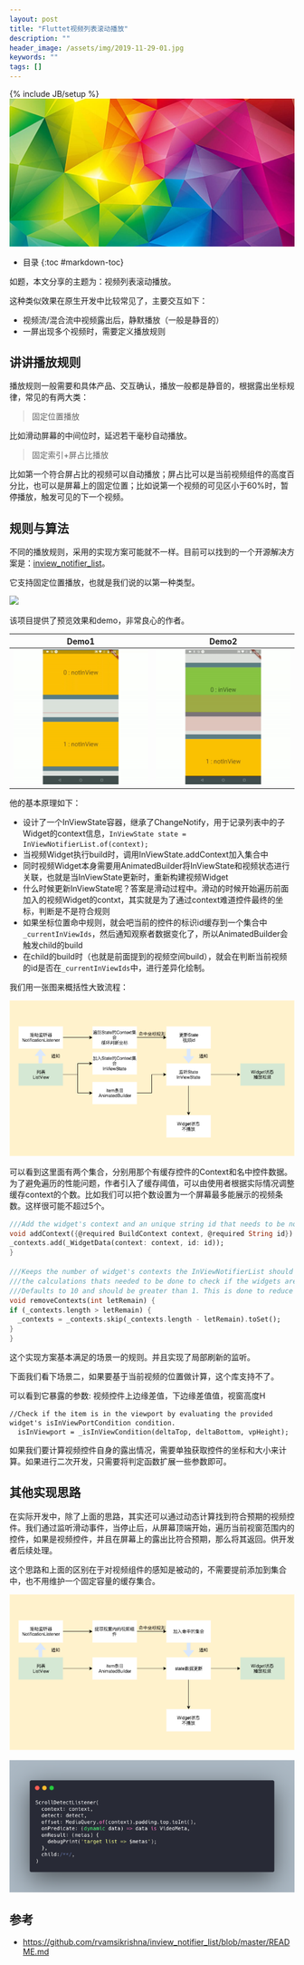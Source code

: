 ```yaml
---
layout: post
title: "Fluttet视频列表滚动播放"
description: ""
header_image: /assets/img/2019-11-29-01.jpg
keywords: ""
tags: []
---
```

{% include JB/setup %}
![img](/assets/img/2019-11-29-01.jpg)
* 目录
{:toc #markdown-toc}

如题，本文分享的主题为：视频列表滚动播放。

这种类似效果在原生开发中比较常见了，主要交互如下：
* 视频流/混合流中视频露出后，静默播放（一般是静音的）
* 一屏出现多个视频时，需要定义播放规则

## 讲讲播放规则
播放规则一般需要和具体产品、交互确认，播放一般都是静音的，根据露出坐标规律，常见的有两大类：

> 固定位置播放

比如滑动屏幕的中间位时，延迟若干毫秒自动播放。

> 固定索引+屏占比播放

比如第一个符合屏占比的视频可以自动播放；屏占比可以是当前视频组件的高度百分比，也可以是屏幕上的固定位置；比如说第一个视频的可见区小于60%时，暂停播放，触发可见的下一个视频。

## 规则与算法
不同的播放规则，采用的实现方案可能就不一样。目前可以找到的一个开源解决方案是：[inview_notifier_list](https://github.com/rvamsikrishna/inview_notifier_list)。

它支持固定位置播放，也就是我们说的以第一种类型。

![](/assets/images/59606620-3c241980-912f-11e9-8c63-3029661c76ac.png)

该项目提供了预览效果和demo，非常良心的作者。

| Demo1 | Demo2 |
| ----- | ----- |
| ![](/assets/images/59602739-2f022d00-9125-11e9-84ef-19a33f8bd782.gif)| ![](/assets/images/59602740-2f022d00-9125-11e9-8ee6-044e44f6048f.gif) |

他的基本原理如下：
* 设计了一个InViewState容器，继承了ChangeNotify，用于记录列表中的子Widget的context信息，`InViewState state = InViewNotifierList.of(context);`
* 当视频Widget执行build时，调用InViewState.addContext加入集合中
* 同时视频Widget本身需要用AnimatedBuilder将InViewState和视频状态进行关联，也就是当InViewState更新时，重新构建视频Widget
* 什么时候更新InViewState呢？答案是滑动过程中。滑动的时候开始遍历前面加入的视频Widget的contxt，其实就是为了通过context难道控件最终的坐标，判断是不是符合规则
* 如果坐标位置命中规则，就会吧当前的控件的标识id缓存到一个集合中`_currentInViewIds`，然后通知观察者数据变化了，所以AnimatedBuilder会触发child的build
* 在child的build时（也就是前面提到的视频空间build），就会在判断当前视频的id是否在`_currentInViewIds`中，进行差异化绘制。

我们用一张图来概括性大致流程：

![](/assets/images/inview-flow.png)

可以看到这里面有两个集合，分别用那个有缓存控件的Context和名中控件数据。为了避免遍历的性能问题，作者引入了缓存阈值，可以由使用者根据实际情况调整缓存context的个数。比如我们可以把个数设置为一个屏幕最多能展示的视频条数。这样很可能不超过5个。

```dart
///Add the widget's context and an unique string id that needs to be notified.
void addContext({@required BuildContext context, @required String id}) {
_contexts.add(_WidgetData(context: context, id: id));
}

///Keeps the number of widget's contexts the InViewNotifierList should stored/cached for
///the calculations thats needed to be done to check if the widgets are inView or not.
///Defaults to 10 and should be greater than 1. This is done to reduce the number of calculations being performed.
void removeContexts(int letRemain) {
if (_contexts.length > letRemain) {
  _contexts = _contexts.skip(_contexts.length - letRemain).toSet();
}
}
```

这个实现方案基本满足的场景一的规则。并且实现了局部刷新的监听。

下面我们看下场景二，如果要基于当前视频的位置做计算，这个库支持不了。

可以看到它暴露的参数: 视频控件上边缘差值，下边缘差值值，视窗高度H
```
//Check if the item is in the viewport by evaluating the provided widget's isInViewPortCondition condition.
  isInViewport = _isInViewCondition(deltaTop, deltaBottom, vpHeight);
```

如果我们要计算视频控件自身的露出情况，需要单独获取控件的坐标和大小来计算。如果进行二次开发，只需要将判定函数扩展一些参数即可。

## 其他实现思路

在实际开发中，除了上面的思路，其实还可以通过动态计算找到符合预期的视频控件。我们通过监听滑动事件，当停止后，从屏幕顶端开始，遍历当前视窗范围内的控件，如果是视频控件，并且在屏幕上的露出比符合预期，那么将其返回。供开发者后续处理。

这个思路和上面的区别在于对视频组件的感知是被动的，不需要提前添加到集合中，也不用维护一个固定容量的缓存集合。

![](/assets/images/scroll-video-play.png)

![](/assets/images/scroll-dectect-listener.png)

## 参考

* https://github.com/rvamsikrishna/inview_notifier_list/blob/master/README.md


